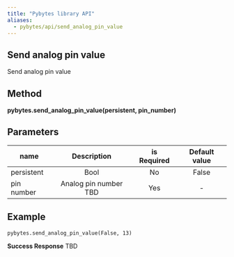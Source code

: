 ```yaml
---
title: "Pybytes library API"
aliases:
  - pybytes/api/send_analog_pin_value
---
```


**Send analog pin value**
----
  Send analog pin value

**Method**
----
**pybytes.send_analog_pin_value(persistent, pin_number)**

**Parameters**
----
| name  | Description   | is Required    | Default value
| ------------- |:-------------:|:-------------:|:-------------:|
| persistent   | Bool  | No   | False  |
| pin number   | Analog pin number  TBD| Yes   | -  |

**Example**
----
`pybytes.send_analog_pin_value(False, 13)`

**Success Response**
TBD
